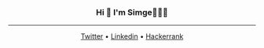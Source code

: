 <h3 align="center">Hi 👀 I'm Simge👩🏻‍💻</h3>

---

<p align="center">
  <a href="https://twitter.com/simgeatlhn">Twitter</a> •
  <a href="https://www.linkedin.com/in/simge-atlıhan-b774821bb/">Linkedin</a> •
  <a href="https://www.hackerrank.com/simgeeatlihan">Hackerrank</a>
</p>

<!--
**simgeatlhn/simgeatlhn** is a ✨ _special_ ✨ repository because its `README.md` (this file) appears on your GitHub profile.

Here are some ideas to get you started:

- 🔭 I’m currently working on ...
- 🌱 I’m currently learning ...
- 👯 I’m looking to collaborate on ...
- 🤔 I’m looking for help with ...
- 💬 Ask me about ...
- 📫 How to reach me: ...
- 😄 Pronouns: ...
- ⚡ Fun fact: ...
-->
